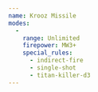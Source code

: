```yaml
---
name: Krooz Missile
modes:
  -
    range: Unlimited
    firepower: MW3+
    special_rules:
      - indirect-fire
      - single-shot
      - titan-killer-d3
---
```

